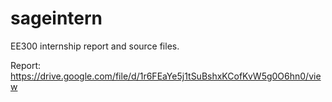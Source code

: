# sageintern
EE300 internship report and source files.

Report: https://drive.google.com/file/d/1r6FEaYe5j1tSuBshxKCofKvW5g0O6hn0/view
